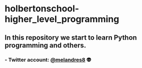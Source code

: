 # holbertonschool-higher_level_programming

## In this repository we start to learn Python programming and others.

### - Twitter account: [@melandres8](https://twitter.com/melandres8) 👽
